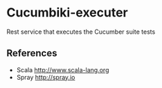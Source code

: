 Cucumbiki-executer
======

Rest service that executes the Cucumber suite tests


References
----
* Scala http://www.scala-lang.org
* Spray http://spray.io



